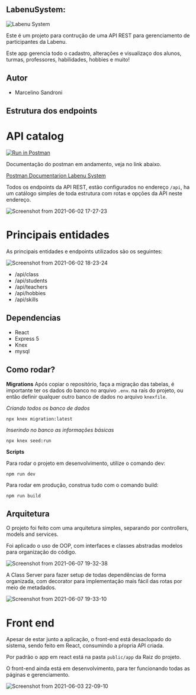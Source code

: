 ## LabenuSystem:

![Labenu System](https://uploads-ssl.webflow.com/5e790d30d198385b09366d8f/5eb17dfd4a07be86d2b8951e_Labenu_principal_slogan.png)

Este é um projeto para contrução de uma API REST para gerenciamento de participantes da Labenu.

Este app gerencia todo o cadastro, alterações e visualizaço dos alunos, turmas, professores, habilidades, hobbies e muito!

## Autor

- Marcelino Sandroni

## Estrutura dos endpoints

# API catalog

[![Run in Postman](https://run.pstmn.io/button.svg)](https://app.getpostman.com/run-collection/14852823-ed39eab9-1a94-4ec5-a081-88a4ac1f64aa?action=collection%2Ffork&collection-url=entityId%3D14852823-ed39eab9-1a94-4ec5-a081-88a4ac1f64aa%26entityType%3Dcollection%26workspaceId%3D1abd2c64-b3c1-4171-933f-f7f24af287a0)

Documentação do postman em andamento, veja no link abaixo.

[Postman Documentarion Labenu System](https://documenter.getpostman.com/view/14852823/TzY6AuVy)

Todos os endpoints da API REST, estão configurados no endereço `/api`, ha um catálogo simples de toda estrutura com rotas e opções da API neste endereço.

![Screenshot from 2021-06-02 17-27-23](https://user-images.githubusercontent.com/7757352/120547743-e999a180-c3c7-11eb-8137-782ee0678a3d.png)

# Principais entidades

As principais entidades e endpoints utilizados são os seguintes:

![Screenshot from 2021-06-02 18-23-24](https://user-images.githubusercontent.com/7757352/120554127-c07d0f00-c3cf-11eb-8fd6-f4bc5ece789a.png)

- /api/class
- /api/students
- /api/teachers
- /api/hobbies
- /api/skills

## Dependencias

- React
- Express 5
- Knex
- mysql

## Como rodar?

**Migrations**
Após copiar o repositório, faça a migração das tabelas, é importante ter os dados do banco no arquivo `.env`. na raís do projeto, ou então definir qualquer outro banco de dados no arquivo `knexfile`.

_Criando todos os banco de dados_

```
npx knex migration:latest
```

_Inserindo no banco as informações básicas_

```
npx knex seed:run
```

**Scripts**

Para rodar o projeto em desenvolvimento, utilize o comando dev:

```
npm run dev
```

Para rodar em produção, construa tudo com o comando build:

```
npm run build
```

## Arquitetura

O projeto foi feito com uma arquitetura simples, separando por controllers, models and services.

Foi aplicado o uso de OOP, com interfaces e classes abstradas modelos para organização do código.

![Screenshot from 2021-06-07 19-32-38](https://user-images.githubusercontent.com/7757352/121095826-6f05c300-c7c7-11eb-8267-97d146e214c5.png)

A Class Server para fazer setup de todas dependências de forma organizada, com decorator para implementação mais fácil das rotas por meio de metadados.

![Screenshot from 2021-06-07 19-33-10](https://user-images.githubusercontent.com/7757352/121095775-58f80280-c7c7-11eb-9dd5-241f4fb66654.png)

# Front end

Apesar de estar junto a aplicação, o front-end está desaclopado do sistema, sendo feito em React, consumindo a pŕopria API criada.

Por padrão o app em react está na pasta `public/app` da Raiz do projeto.

O front-end ainda está em desenvolvimento, para ter funcionando todas as páginas e gerenciamento.

![Screenshot from 2021-06-03 22-09-10](https://user-images.githubusercontent.com/7757352/120730683-6a37cb00-c4b8-11eb-959b-64232da24ec6.png)
